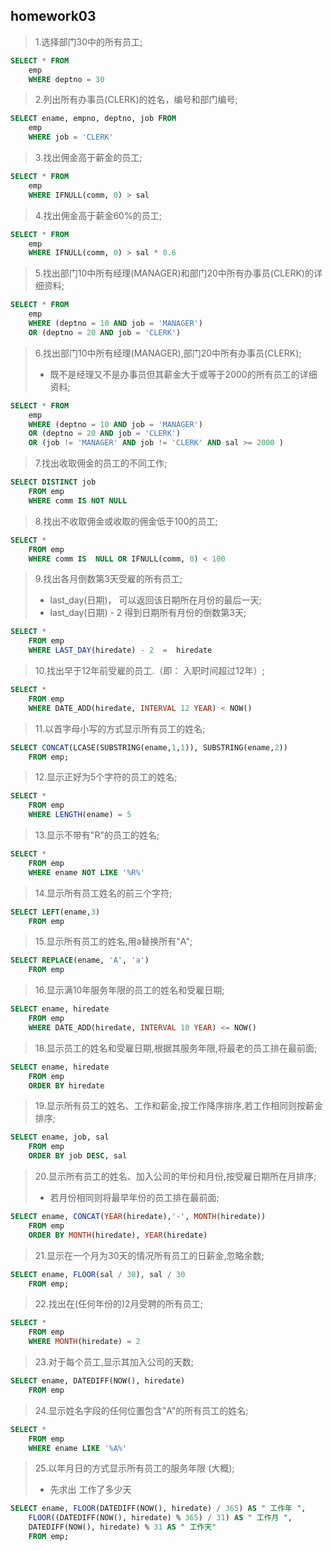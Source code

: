 ## homework03  <br>

> 1.选择部门30中的所有员工; <br>
```sql
SELECT * FROM 
	emp
	WHERE deptno = 30
```

> 2.列出所有办事员(CLERK)的姓名，编号和部门编号; <br>
```sql
SELECT ename, empno, deptno, job FROM 
	emp
	WHERE job = 'CLERK'
```
	
> 3.找出佣金高于薪金的员工; <br>
```sql
SELECT * FROM 
	emp
	WHERE IFNULL(comm, 0) > sal
```

> 4.找出佣金高于薪金60%的员工; <br>
```sql
SELECT * FROM 
	emp
	WHERE IFNULL(comm, 0) > sal * 0.6
```

> 5.找出部门10中所有经理(MANAGER)和部门20中所有办事员(CLERK)的详细资料; <br>
```sql
SELECT * FROM
	emp
	WHERE (deptno = 10 AND job = 'MANAGER') 
	OR (deptno = 20 AND job = 'CLERK')
```

> 6.找出部门10中所有经理(MANAGER),部门20中所有办事员(CLERK); <br>
> - 既不是经理又不是办事员但其薪金大于或等于2000的所有员工的详细资料; <br>
```sql
SELECT * FROM
	emp
	WHERE (deptno = 10 AND job = 'MANAGER') 
	OR (deptno = 20 AND job = 'CLERK')
	OR (job != 'MANAGER' AND job != 'CLERK' AND sal >= 2000 )
```

> 7.找出收取佣金的员工的不同工作; <br>
```sql
SELECT DISTINCT job
	FROM emp
	WHERE comm IS NOT NULL
```

> 8.找出不收取佣金或收取的佣金低于100的员工; <br>
```sql
SELECT *
	FROM emp
	WHERE comm IS  NULL OR IFNULL(comm, 0) < 100
```

> 9.找出各月倒数第3天受雇的所有员工; <br>
> - last_day(日期)， 可以返回该日期所在月份的最后一天; <br>
> - last_day(日期) - 2 得到日期所有月份的倒数第3天; <br>
```sql
SELECT * 
	FROM emp
	WHERE LAST_DAY(hiredate) - 2  =  hiredate
```

> 10.找出早于12年前受雇的员工.（即： 入职时间超过12年）; <br>
```sql
SELECT * 
	FROM emp
	WHERE DATE_ADD(hiredate, INTERVAL 12 YEAR) < NOW() 
```

> 11.以首字母小写的方式显示所有员工的姓名; <br>
```sql
SELECT CONCAT(LCASE(SUBSTRING(ename,1,1)), SUBSTRING(ename,2))
	FROM emp;
```

> 12.显示正好为5个字符的员工的姓名; <br>
```sql
SELECT * 
	FROM emp
	WHERE LENGTH(ename) = 5
```

> 13.显示不带有"R"的员工的姓名; <br>
```sql
SELECT * 
	FROM emp
	WHERE ename NOT LIKE '%R%'
```

> 14.显示所有员工姓名的前三个字符; <br>
```sql
SELECT LEFT(ename,3)
	FROM emp
```

> 15.显示所有员工的姓名,用a替换所有"A"; <br>
```sql
SELECT REPLACE(ename, 'A', 'a') 
	FROM emp
```

> 16.显示满10年服务年限的员工的姓名和受雇日期; <br>
```sql
SELECT ename, hiredate
	FROM emp
	WHERE DATE_ADD(hiredate, INTERVAL 10 YEAR) <= NOW()
```

> 18.显示员工的姓名和受雇日期,根据其服务年限,将最老的员工排在最前面; <br>
```sql
SELECT ename, hiredate
	FROM emp
	ORDER BY hiredate 
```

> 19.显示所有员工的姓名、工作和薪金,按工作降序排序,若工作相同则按薪金排序; <br>
```sql
SELECT ename, job, sal
	FROM emp
	ORDER BY job DESC, sal 
```

> 20.显示所有员工的姓名、加入公司的年份和月份,按受雇日期所在月排序; <br>
> - 若月份相同则将最早年份的员工排在最前面; <br>
```sql
SELECT ename, CONCAT(YEAR(hiredate),'-', MONTH(hiredate))
	FROM emp
	ORDER BY MONTH(hiredate), YEAR(hiredate)
```

> 21.显示在一个月为30天的情况所有员工的日薪金,忽略余数; <br>
```sql
SELECT ename, FLOOR(sal / 30), sal / 30 
	FROM emp; 
```

> 22.找出在(任何年份的)2月受聘的所有员工; <br>
```sql
SELECT * 
	FROM emp
	WHERE MONTH(hiredate) = 2
```

> 23.对于每个员工,显示其加入公司的天数; <br>
```sql
SELECT ename, DATEDIFF(NOW(), hiredate) 
	FROM emp
```

> 24.显示姓名字段的任何位置包含"A"的所有员工的姓名; <br>
```sql
SELECT *
	FROM emp
	WHERE ename LIKE '%A%'
```

> 25.以年月日的方式显示所有员工的服务年限  (大概); <br>
> - 先求出 工作了多少天 
```sql
SELECT ename, FLOOR(DATEDIFF(NOW(), hiredate) / 365) AS " 工作年 ", 
	FLOOR((DATEDIFF(NOW(), hiredate) % 365) / 31) AS " 工作月 ",
	DATEDIFF(NOW(), hiredate) % 31 AS " 工作天"
	FROM emp;
```
